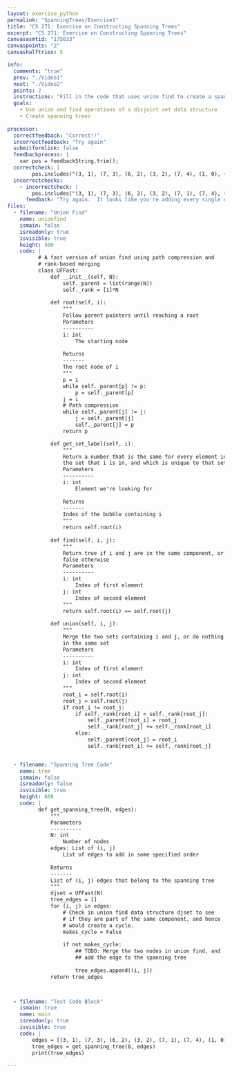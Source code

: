 ```yaml
---
layout: exercise_python
permalink: "SpanningTrees/Exercise1"
title: "CS 271: Exercise on Constructing Spanning Trees"
excerpt: "CS 271: Exercise on Constructing Spanning Trees"
canvasasmtid: "175633"
canvaspoints: "2"
canvashalftries: 5

info:
  comments: "true"
  prev: "./Video1"
  next: "./Video2"
  points: 2
  instructions: "Fill in the code that uses union find to create a spanning tree from edges that are traversed in some specified order.  The key step is to skip edges that would create a cycle if added.  You can check to see if an edge will create a cycle by using a disjoint set data structure and seeing if the nodes it would connect already belong to the same component."
  goals:
    - Use union and find operations of a disjoint set data structure
    - Create spanning trees
    
processor:  
  correctfeedback: "Correct!!" 
  incorrectfeedback: "Try again"
  submitformlink: false
  feedbackprocess: | 
    var pos = feedbackString.trim();
  correctcheck: |
        pos.includes("(3, 1), (7, 3), (6, 2), (3, 2), (7, 4), (1, 0), (5, 1)")
  incorrectchecks:
    - incorrectcheck: |
        pos.includes("(3, 1), (7, 3), (6, 2), (3, 2), (7, 1), (7, 4), (1, 0), (6, 4), (7, 6), (2, 0), (4, 1), (5, 1), (5, 3), (6, 5), (6, 0), (5, 4), (2, 1), (3, 0), (7, 2), (5, 2), (4, 0), (7, 0), (4, 2), (6, 1), (4, 3), (6, 3), (5, 0), (7, 5)")
      feedback: "Try again.  It looks like you're adding every single edge still. Be sure to union nodes after adding edges"
files:
  - filename: "Union Find"
    name: unionfind
    ismain: false
    isreadonly: true
    isvisible: true
    height: 500
    code: | 
          # A fast version of union find using path compression and
          # rank-based merging
          class UFFast:
              def __init__(self, N):
                  self._parent = list(range(N))
                  self._rank = [1]*N
              
              def root(self, i):
                  """
                  Follow parent pointers until reaching a root
                  Parameters
                  ----------
                  i: int
                      The starting node 
                  
                  Returns
                  -------
                  The root node of i
                  """
                  p = i
                  while self._parent[p] != p:
                      p = self._parent[p]
                  j = i
                  # Path compression
                  while self._parent[j] != j:
                      j = self._parent[j]
                      self._parent[j] = p
                  return p

              def get_set_label(self, i):
                  """
                  Return a number that is the same for every element in
                  the set that i is in, and which is unique to that set
                  Parameters
                  ----------
                  i: int
                      Element we're looking for
                  
                  Returns
                  -------
                  Index of the bubble containing i
                  """
                  return self.root(i)
              
              def find(self, i, j):
                  """
                  Return true if i and j are in the same component, or
                  false otherwise
                  Parameters
                  ----------
                  i: int
                      Index of first element
                  j: int
                      Index of second element
                  """
                  return self.root(i) == self.root(j)
              
              def union(self, i, j):
                  """
                  Merge the two sets containing i and j, or do nothing if they're
                  in the same set
                  Parameters
                  ----------
                  i: int
                      Index of first element
                  j: int
                      Index of second element
                  """
                  root_i = self.root(i)
                  root_j = self.root(j)
                  if root_i != root_j:
                      if self._rank[root_i] < self._rank[root_j]:
                          self._parent[root_i] = root_j
                          self._rank[root_j] += self._rank[root_i]
                      else:
                          self._parent[root_j] = root_i
                          self._rank[root_i] += self._rank[root_j]


  - filename: "Spanning Tree Code"
    name: tree
    ismain: false
    isreadonly: false
    isvisible: true
    height: 600
    code: | 
          def get_spanning_tree(N, edges):
              """
              Parameters
              ----------
              N: int
                  Number of nodes
              edges: List of (i, j)
                  List of edges to add in some specified order
              
              Returns
              -------
              List of (i, j) edges that belong to the spanning tree
              """
              djset = UFFast(N)
              tree_edges = []
              for (i, j) in edges:
                  # Check in union find data structure djset to see
                  # if they are part of the same component, and hence
                  # would create a cycle.
                  makes_cycle = False
                  
                  if not makes_cycle:
                      ## TODO: Merge the two nodes in union find, and
                      ## add the edge to the spanning tree
                      
                      tree_edges.append((i, j))
              return tree_edges



  - filename: "Test Code Block"
    ismain: true
    name: main
    isreadonly: true
    isvisible: true
    code: |
        edges = [(3, 1), (7, 3), (6, 2), (3, 2), (7, 1), (7, 4), (1, 0), (6, 4), (7, 6), (2, 0), (4, 1), (5, 1), (5, 3), (6, 5), (6, 0), (5, 4), (2, 1), (3, 0), (7, 2), (5, 2), (4, 0), (7, 0), (4, 2), (6, 1), (4, 3), (6, 3), (5, 0), (7, 5)]
        tree_edges = get_spanning_tree(8, edges)
        print(tree_edges)

---
```

